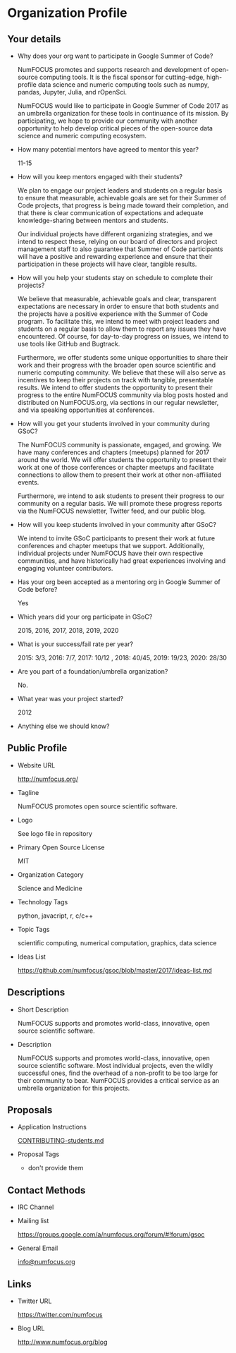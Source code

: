 # Organization Profile

## Your details

-   Why does your org want to participate in Google Summer of Code?

    NumFOCUS promotes and supports research and development of open-source
    computing tools. It is the fiscal sponsor for cutting-edge,
    high-profile
    data science and numeric computing tools such as numpy, pandas,
    Jupyter, Julia, and rOpenSci.

    NumFOCUS would like to participate in Google Summer of Code 2017 as an
    umbrella organization for these tools in continuance of its mission.
    By participating, we hope to provide our community with another
    opportunity
    to help develop critical pieces of the open-source data science and
    numeric computing ecosystem.

-   How many potential mentors have agreed to mentor this year?

    11-15

-   How will you keep mentors engaged with their students?

    We plan to engage our project leaders and students on a regular basis to
    ensure that measurable, achievable goals are set for their Summer of
    Code projects, that progress is being made toward their completion,
    and that there is clear communication of expectations and adequate
    knowledge-sharing between mentors and students.

    Our individual projects have different organizing strategies, and we
    intend to respect these, relying on our board of directors and project
    management staff to also guarantee that Summer of Code participants
    will have a positive and rewarding experience and ensure that their
    participation in these projects will have clear, tangible results.

-   How will you help your students stay on schedule to complete their projects?

    We believe that measurable, achievable goals and clear, transparent
    expectations are necessary in order to ensure that both students and the
    projects have a positive experience with the Summer of Code program. To
    facilitate this, we intend to meet with project leaders and students on a
    regular basis to allow them to report any issues they have encountered. Of
    course, for day-to-day progress on issues, we intend to use tools like
    GitHub and Bugtrack.

    Furthermore, we offer students some unique opportunities to share their work
    and their progress with the broader open source scientific and numeric
    computing community. We believe that these will also serve as incentives to
    keep their projects on track with tangible, presentable results. We intend
    to offer students the opportunity to present their progress to the entire
    NumFOCUS community via blog posts hosted and distributed on NumFOCUS.org,
    via sections in our regular newsletter, and via speaking opportunities at
    conferences.

-   How will you get your students involved in your community during GSoC?

    The NumFOCUS community is passionate, engaged, and growing.
    We have many conferences and chapters (meetups) planned for 2017
    around the world.
    We will offer students the
    opportunity to present their work at one of those conferences
    or chapter meetups
    and facilitate connections to allow them to
    present their work at other non-affiliated events.

    Furthermore, we intend to ask students to present their progress to
    our
    community on a regular basis. We will promote these progress reports
    via
    the NumFOCUS newsletter, Twitter feed, and our public blog.

-   How will you keep students involved in your community after GSoC?

    We intend to invite GSoC participants to present their work at future
    conferences and chapter meetups that we support. Additionally, individual
    projects under NumFOCUS have their own respective communities, and
    have
    historically had great experiences involving and engaging volunteer
    contributors.

-   Has your org been accepted as a mentoring org in Google Summer of Code before?

    Yes

-   Which years did your org participate in GSoC?

    2015, 2016, 2017, 2018, 2019, 2020

-   What is your success/fail rate per year?

    2015: 3/3, 2016: 7/7, 2017: 10/12 , 2018: 40/45, 2019: 19/23, 2020: 28/30

-   Are you part of a foundation/umbrella organization?

    No.

-   What year was your project started?

    2012

-   Anything else we should know?

## Public Profile

-   Website URL

    http://numfocus.org/

-   Tagline

    NumFOCUS promotes open source scientific software.

-   Logo

    See logo file in repository

-   Primary Open Source License

    MIT

-   Organization Category

    Science and Medicine

-   Technology Tags

    python, javacript, r, c/c++

-   Topic Tags

    scientific computing, numerical computation, graphics, data science

-   Ideas List

    https://github.com/numfocus/gsoc/blob/master/2017/ideas-list.md

## Descriptions

-   Short Description

    NumFOCUS supports and promotes world-class, innovative, open source
    scientific software.

-   Description

    NumFOCUS supports and promotes world-class, innovative, open source
    scientific software. Most individual projects, even the wildly successful
    ones, find the overhead of a non-profit to be too large for their community
    to bear. NumFOCUS provides a critical service as an umbrella organization
    for this projects.

## Proposals

-   Application Instructions

    [CONTRIBUTING-students.md](../CONTRIBUTING-students.md)

-   Proposal Tags

    - don't provide them

## Contact Methods

-   IRC Channel

-   Mailing list

    https://groups.google.com/a/numfocus.org/forum/#!forum/gsoc

-   General Email

    info@numfocus.org

## Links


-   Twitter URL

    https://twitter.com/numfocus

-   Blog URL

    http://www.numfocus.org/blog
